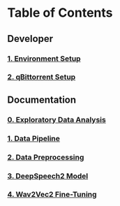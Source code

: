 # Table of Contents

## Developer

### [1. Environment Setup](./readmes/01_env_setup.md)
### [2. qBittorrent Setup](./readmes/02_qbittorrent_setup.md)

## Documentation

### [0. Exploratory Data Analysis](readmes/06_exploratory_data_analysis.md)

### [1. Data Pipeline](./readmes/03_data_pipeline.md)

### [2. Data Preprocessing](./readmes/04_data_preprocessing.md)

### [3. DeepSpeech2 Model](readmes/05_deepspeech.md)

### [4. Wav2Vec2 Fine-Tuning](./readmes/07_wav2vec2.md)